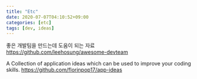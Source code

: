 ```yaml
---
title: "Etc"
date: 2020-07-07T04:10:52+09:00
categories: [etc]
tags: [dev, ideas]
---
```


좋은 개발팀을 만드는데 도움이 되는 자료
 https://github.com/leehosung/awesome-devteam

A Collection of application ideas which can be used to improve your coding skills.
 https://github.com/florinpop17/app-ideas


